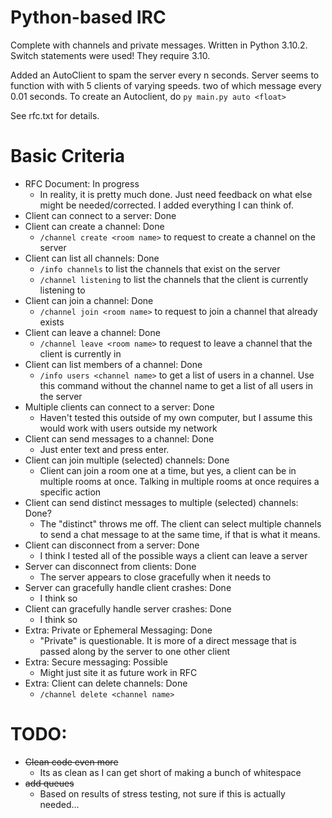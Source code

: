 # Python-based IRC

Complete with channels and private messages. Written in Python 3.10.2. Switch statements were used! They require 3.10.

Added an AutoClient to spam the server every n seconds. Server seems to function with with 5 clients of varying speeds. two of which message every 0.01 seconds. To create an Autoclient, do `py main.py auto <float>`

See rfc.txt for details.

# Basic Criteria
* RFC Document: In progress
  * In reality, it is pretty much done. Just need feedback on what else might be needed/corrected. I added everything I can think of.
* Client can connect to a server: Done
* Client can create a channel: Done
  * `/channel create <room name>` to request to create a channel on the server
* Client can list all channels: Done
  * `/info channels` to list the channels that exist on the server
  * `/channel listening` to list the channels that the client is currently listening to
* Client can join a channel: Done
  * `/channel join <room name>` to request to join a channel that already exists
* Client can leave a channel: Done
  * `/channel leave <room name>` to request to leave a channel that the client is currently in
* Client can list members of a channel: Done
  * `/info users <channel name>` to get a list of users in a channel. Use this command without the channel name to get a list of all users in the server
* Multiple clients can connect to a server: Done
  * Haven't tested this outside of my own computer, but I assume this would work with users outside my network
* Client can send messages to a channel: Done
  * Just enter text and press enter.
* Client can join multiple (selected) channels: Done
  * Client can join a room one at a time, but yes, a client can be in multiple rooms at once. Talking in multiple rooms at once requires a specific action
* Client can send distinct messages to multiple (selected) channels: Done?
  * The "distinct" throws me off. The client can select multiple channels to send a chat message to at the same time, if that is what it means.
* Client can disconnect from a server: Done
  * I think I tested all of the possible ways a client can leave a server
* Server can disconnect from clients: Done
  * The server appears to close gracefully when it needs to
* Server can gracefully handle client crashes: Done
  * I think so
* Client can gracefully handle server crashes: Done
  * I think so
* Extra: Private or Ephemeral Messaging: Done
  * "Private" is questionable. It is more of a direct message that is passed along by the server to one other client
* Extra: Secure messaging: Possible
  * Might just site it as future work in RFC
* Extra: Client can delete channels: Done
  * `/channel delete <channel name>`

# TODO:
* ~~Clean code even more~~
  * Its as clean as I can get short of making a bunch of whitespace
* ~~add queues~~
  * Based on results of stress testing, not sure if this is actually needed...
